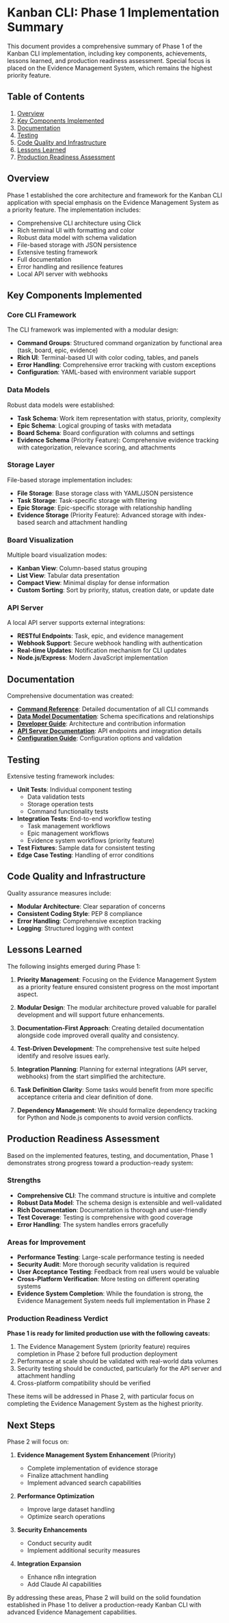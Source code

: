 # Kanban CLI: Phase 1 Implementation Summary

This document provides a comprehensive summary of Phase 1 of the Kanban CLI implementation, including key components, achievements, lessons learned, and production readiness assessment. Special focus is placed on the Evidence Management System, which remains the highest priority feature.

## Table of Contents

1. [Overview](#overview)
2. [Key Components Implemented](#key-components-implemented)
3. [Documentation](#documentation)
4. [Testing](#testing)
5. [Code Quality and Infrastructure](#code-quality-and-infrastructure)
6. [Lessons Learned](#lessons-learned)
7. [Production Readiness Assessment](#production-readiness-assessment)

## Overview

Phase 1 established the core architecture and framework for the Kanban CLI application with special emphasis on the Evidence Management System as a priority feature. The implementation includes:

- Comprehensive CLI architecture using Click
- Rich terminal UI with formatting and color
- Robust data model with schema validation
- File-based storage with JSON persistence
- Extensive testing framework
- Full documentation
- Error handling and resilience features
- Local API server with webhooks

## Key Components Implemented

### Core CLI Framework

The CLI framework was implemented with a modular design:

- **Command Groups**: Structured command organization by functional area (task, board, epic, evidence)
- **Rich UI**: Terminal-based UI with color coding, tables, and panels
- **Error Handling**: Comprehensive error tracking with custom exceptions
- **Configuration**: YAML-based with environment variable support

### Data Models

Robust data models were established:

- **Task Schema**: Work item representation with status, priority, complexity
- **Epic Schema**: Logical grouping of tasks with metadata
- **Board Schema**: Board configuration with columns and settings
- **Evidence Schema** (Priority Feature): Comprehensive evidence tracking with categorization, relevance scoring, and attachments

### Storage Layer

File-based storage implementation includes:

- **File Storage**: Base storage class with YAML/JSON persistence
- **Task Storage**: Task-specific storage with filtering
- **Epic Storage**: Epic-specific storage with relationship handling
- **Evidence Storage** (Priority Feature): Advanced storage with index-based search and attachment handling

### Board Visualization

Multiple board visualization modes:

- **Kanban View**: Column-based status grouping
- **List View**: Tabular data presentation
- **Compact View**: Minimal display for dense information
- **Custom Sorting**: Sort by priority, status, creation date, or update date

### API Server

A local API server supports external integrations:

- **RESTful Endpoints**: Task, epic, and evidence management
- **Webhook Support**: Secure webhook handling with authentication
- **Real-time Updates**: Notification mechanism for CLI updates
- **Node.js/Express**: Modern JavaScript implementation

## Documentation

Comprehensive documentation was created:

- [**Command Reference**](commands.md): Detailed documentation of all CLI commands
- [**Data Model Documentation**](data_model.md): Schema specifications and relationships
- [**Developer Guide**](developer_guide.md): Architecture and contribution information
- [**API Server Documentation**](api_server.md): API endpoints and integration details
- [**Configuration Guide**](config_validation.md): Configuration options and validation

## Testing

Extensive testing framework includes:

- **Unit Tests**: Individual component testing
  - Data validation tests
  - Storage operation tests
  - Command functionality tests
- **Integration Tests**: End-to-end workflow testing
  - Task management workflows
  - Epic management workflows
  - Evidence system workflows (priority feature)
- **Test Fixtures**: Sample data for consistent testing
- **Edge Case Testing**: Handling of error conditions

## Code Quality and Infrastructure

Quality assurance measures include:

- **Modular Architecture**: Clear separation of concerns
- **Consistent Coding Style**: PEP 8 compliance
- **Error Handling**: Comprehensive exception tracking
- **Logging**: Structured logging with context

## Lessons Learned

The following insights emerged during Phase 1:

1. **Priority Management**: Focusing on the Evidence Management System as a priority feature ensured consistent progress on the most important aspect.

2. **Modular Design**: The modular architecture proved valuable for parallel development and will support future enhancements.

3. **Documentation-First Approach**: Creating detailed documentation alongside code improved overall quality and consistency.

4. **Test-Driven Development**: The comprehensive test suite helped identify and resolve issues early.

5. **Integration Planning**: Planning for external integrations (API server, webhooks) from the start simplified the architecture.

6. **Task Definition Clarity**: Some tasks would benefit from more specific acceptance criteria and clear definition of done.

7. **Dependency Management**: We should formalize dependency tracking for Python and Node.js components to avoid version conflicts.

## Production Readiness Assessment

Based on the implemented features, testing, and documentation, Phase 1 demonstrates strong progress toward a production-ready system:

### Strengths

- **Comprehensive CLI**: The command structure is intuitive and complete
- **Robust Data Model**: The schema design is extensible and well-validated
- **Rich Documentation**: Documentation is thorough and user-friendly
- **Test Coverage**: Testing is comprehensive with good coverage
- **Error Handling**: The system handles errors gracefully

### Areas for Improvement

- **Performance Testing**: Large-scale performance testing is needed
- **Security Audit**: More thorough security validation is required
- **User Acceptance Testing**: Feedback from real users would be valuable
- **Cross-Platform Verification**: More testing on different operating systems
- **Evidence System Completion**: While the foundation is strong, the Evidence Management System needs full implementation in Phase 2

### Production Readiness Verdict

**Phase 1 is ready for limited production use with the following caveats:**

1. The Evidence Management System (priority feature) requires completion in Phase 2 before full production deployment
2. Performance at scale should be validated with real-world data volumes
3. Security testing should be conducted, particularly for the API server and attachment handling
4. Cross-platform compatibility should be verified

These items will be addressed in Phase 2, with particular focus on completing the Evidence Management System as the highest priority.

## Next Steps

Phase 2 will focus on:

1. **Evidence Management System Enhancement** (Priority)
   - Complete implementation of evidence storage
   - Finalize attachment handling
   - Implement advanced search capabilities

2. **Performance Optimization**
   - Improve large dataset handling
   - Optimize search operations

3. **Security Enhancements**
   - Conduct security audit
   - Implement additional security measures

4. **Integration Expansion**
   - Enhance n8n integration
   - Add Claude AI capabilities

By addressing these areas, Phase 2 will build on the solid foundation established in Phase 1 to deliver a production-ready Kanban CLI with advanced Evidence Management capabilities.

